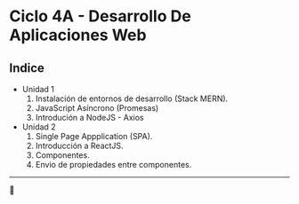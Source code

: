 # Ciclo 4A - Desarrollo De Aplicaciones Web

## Indice

- Unidad 1
  1. Instalación de entornos de desarrollo (Stack MERN).
  2. JavaScript Asíncrono (Promesas)
  3. Introdución a NodeJS - Axios
- Unidad 2
  1. Single Page Appplication (SPA).
  2. Introducción a ReactJS.
  3. Componentes.
  4. Envio de propiedades entre componentes.

---

🖖
